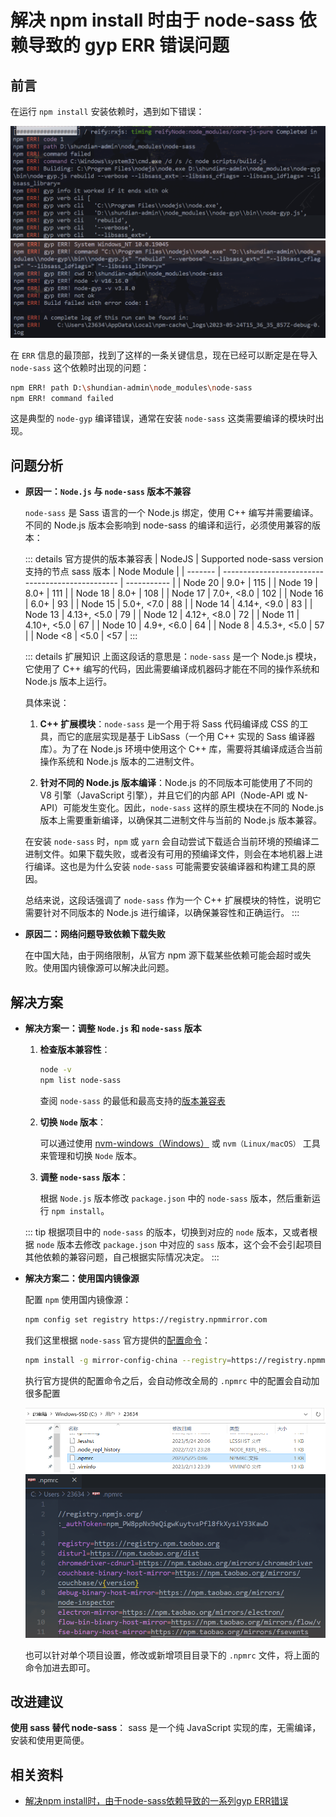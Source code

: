 # 解决 npm install 时由于 node-sass 依赖导致的 gyp ERR 错误问题

## 前言

在运行 `npm install` 安装依赖时，遇到如下错误：

  <img src="./assets/image-20230524234851521.png" alt="image-20230524234851521" style="zoom:80%;" />

  <img src="./assets/image-20230524234923323.png" alt="image-20230524234923323" style="zoom:80%;" />

在 `ERR` 信息的最顶部，找到了这样的一条关键信息，现在已经可以断定是在导入 `node-sass` 这个依赖时出现的问题：

  ```bash
  npm ERR! path D:\shundian-admin\node_modules\node-sass
  npm ERR! command failed
  ```
这是典型的 `node-gyp` 编译错误，通常在安装 `node-sass` 这类需要编译的模块时出现。



## 问题分析

- **原因一：`Node.js` 与 `node-sass` 版本不兼容**

  `node-sass` 是 Sass 语言的一个 Node.js 绑定，使用 C++ 编写并需要编译。不同的 Node.js 版本会影响到 node-sass 的编译和运行，必须使用兼容的版本：


    ::: details 官方提供的版本兼容表
    | NodeJS  | Supported node-sass version 支持的节点 sass 版本 | Node Module |
    | ------- | ------------------------------------------------ | ----------- |
    | Node 20 | 9.0+                                             | 115         |
    | Node 19 | 8.0+                                             | 111         |
    | Node 18 | 8.0+                                             | 108         |
    | Node 17 | 7.0+, <8.0                                       | 102         |
    | Node 16 | 6.0+                                             | 93          |
    | Node 15 | 5.0+, <7.0                                       | 88          |
    | Node 14 | 4.14+, <9.0                                      | 83          |
    | Node 13 | 4.13+, <5.0                                      | 79          |
    | Node 12 | 4.12+, <8.0                                      | 72          |
    | Node 11 | 4.10+, <5.0                                      | 67          |
    | Node 10 | 4.9+, <6.0                                       | 64          |
    | Node 8  | 4.5.3+, <5.0                                     | 57          |
    | Node <8 | <5.0                                             | <57         |
    :::

  ::: details 扩展知识
  上面这段话的意思是：`node-sass` 是一个 Node.js 模块，它使用了 C++ 编写的代码，因此需要编译成机器码才能在不同的操作系统和 Node.js 版本上运行。

  具体来说：
  
  1. **C++ 扩展模块**：`node-sass` 是一个用于将 Sass 代码编译成 CSS 的工具，而它的底层实现是基于 LibSass（一个用 C++ 实现的 Sass 编译器库）。为了在 Node.js 环境中使用这个 C++ 库，需要将其编译成适合当前操作系统和 Node.js 版本的二进制文件。
  
  2. **针对不同的 Node.js 版本编译**：Node.js 的不同版本可能使用了不同的 V8 引擎（JavaScript 引擎），并且它们的内部 API（Node-API 或 N-API）可能发生变化。因此，`node-sass` 这样的原生模块在不同的 Node.js 版本上需要重新编译，以确保其二进制文件与当前的 Node.js 版本兼容。
  
  在安装 `node-sass` 时，`npm` 或 `yarn` 会自动尝试下载适合当前环境的预编译二进制文件。如果下载失败，或者没有可用的预编译文件，则会在本地机器上进行编译。这也是为什么安装 `node-sass` 可能需要安装编译器和构建工具的原因。
  
  总结来说，这段话强调了 `node-sass` 作为一个 C++ 扩展模块的特性，说明它需要针对不同版本的 Node.js 进行编译，以确保兼容性和正确运行。
  :::

- **原因二：网络问题导致依赖下载失败**

  在中国大陆，由于网络限制，从官方 npm 源下载某些依赖可能会超时或失败。使用国内镜像源可以解决此问题。





## 解决方案

- **解决方案一：调整 `Node.js` 和 `node-sass` 版本**

  1. **检查版本兼容性**：
      ```bash
      node -v
      npm list node-sass
      ```
     查阅 `node-sass` 的最低和最高支持的[版本兼容表](https://github.com/sass/node-sass#node-version-support-policy)
     
  2. **切换 `Node` 版本**：
  
     可以通过使用 [nvm-windows（Windows）](https://github.com/coreybutler/nvm-windows) 或 `nvm（Linux/macOS）` 工具来管理和切换 `Node` 版本。
  
  3. **调整 `node-sass` 版本**：

     根据 `Node.js` 版本修改 `package.json` 中的 `node-sass` 版本，然后重新运行 `npm install`。

   ::: tip
   根据项目中的 `node-sass` 的版本，切换到对应的 `node` 版本，又或者根据 `node` 版本去修改 `package.json` 中对应的 `sass` 版本，这个会不会引起项目其他依赖的兼容问题，自己根据实际情况决定。
   :::

- **解决方案二：使用国内镜像源**

  配置 `npm` 使用国内镜像源：
  ```bash
  npm config set registry https://registry.npmmirror.com
  ```
  我们这里根据 `node-sass` 官方提供的[配置命令](https://github.com/sass/node-sass#install-from-mirror-in-china)：
  ```bash
  npm install -g mirror-config-china --registry=https://registry.npmmirror.com
  ```
  执行官方提供的配置命令之后，会自动修改全局的 `.npmrc` 中的配置会自动加很多配置

     <img src="./assets/image-20230525000808357.png" alt="image-20230525000808357" style="zoom:80%;" />

     <img src="./assets/image-20230525012858800.png" alt="image-20230525012858800" style="zoom:80%;" />

  也可以针对单个项目设置，修改或新增项目目录下的 `.npmrc` 文件，将上面的命令加进去即可。

## 改进建议

**使用 sass 替代 node-sass**： sass 是一个纯 JavaScript 实现的库，无需编译，安装和使用更简便。

## 相关资料

- [解决npm install时，由于node-sass依赖导致的一系列gyp ERR错误](https://tree.moe/deal-with-gyp-err-caused-by-node-sass/)
